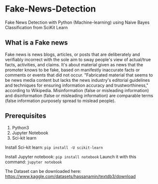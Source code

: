 # Fake-News-Detection
Fake News Detection with Python (Machine-learning) using Naive Bayes Classification from SciKit Learn


## What is a Fake news
Fake news is news blogs, articles, or posts that are deliberately and verifiably incorrect with the sole aim to sway people's view of actual/true facts, activities, and claims. It's about material given as news that the promoter knows to be fake, based on manifestly inaccurate facts or comments or events that did not occur. "Fabricated material that seems to be news media content but lacks the news industry's editorial guidelines and techniques for ensuring information accuracy and trustworthiness," according to Wikipedia. Misinformation (false or misleading information) and disinformation (false or misleading information) are comparable terms (false information purposely spread to mislead people).

## Prerequisites
1. Python3
2. Jupyter Notebook
3. Sci-kit learn

Install Sci-kit learn:
  `pip install -U scikit-learn`
  
Install Jupyter notebook:
`pip install notebook`
Launch it with this command:
`jupyter notebook`

The Dataset can be downloaded here: https://www.kaggle.com/datasets/hassanamin/textdb3/download

